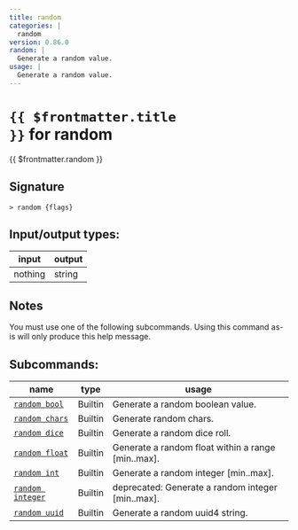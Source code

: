 ```yaml
---
title: random
categories: |
  random
version: 0.86.0
random: |
  Generate a random value.
usage: |
  Generate a random value.
---
```

<!-- This file is automatically generated. Please edit the command in https://github.com/nushell/nushell instead. -->

# <code>{{ $frontmatter.title }}</code> for random

<div class='command-title'>{{ $frontmatter.random }}</div>

## Signature

```> random {flags} ```


## Input/output types:

| input   | output |
| ------- | ------ |
| nothing | string |

## Notes
You must use one of the following subcommands. Using this command as-is will only produce this help message.

## Subcommands:

| name                                                 | type    | usage                                              |
| ---------------------------------------------------- | ------- | -------------------------------------------------- |
| [`random bool`](/commands/docs/random_bool.md)       | Builtin | Generate a random boolean value.                   |
| [`random chars`](/commands/docs/random_chars.md)     | Builtin | Generate random chars.                             |
| [`random dice`](/commands/docs/random_dice.md)       | Builtin | Generate a random dice roll.                       |
| [`random float`](/commands/docs/random_float.md)     | Builtin | Generate a random float within a range [min..max]. |
| [`random int`](/commands/docs/random_int.md)         | Builtin | Generate a random integer [min..max].              |
| [`random integer`](/commands/docs/random_integer.md) | Builtin | deprecated: Generate a random integer [min..max].  |
| [`random uuid`](/commands/docs/random_uuid.md)       | Builtin | Generate a random uuid4 string.                    |
